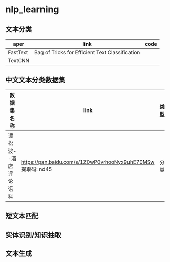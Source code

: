# nlp_learning

## 文本分类
 


| aper | link | code |  
| ----- | ----- | ----- | 
| FastText | Bag of Tricks for Efficient Text Classification | 
| TextCNN | |  | 




## 中文文本分类数据集


| 数据集名称 | link | 类型 |   
| ----- | ----- | ----- |  
| 谭松波--酒店评论语料 | https://pan.baidu.com/s/1Z0wP0vrhooNyx9uhE70MSw 提取码: nd45  |  分类 |  



## 短文本匹配



## 实体识别/知识抽取




## 文本生成
